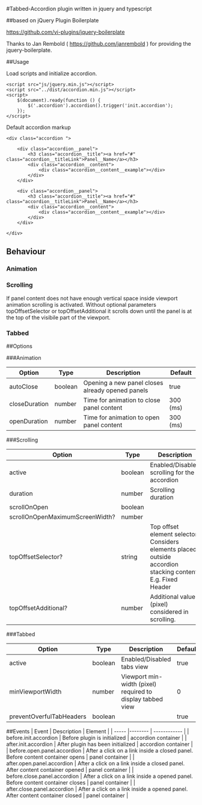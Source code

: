 #Tabbed-Accordion plugin written in jquery and typescript
 
##based on jQuery Plugin Boilerplate

https://github.com/vi-plugins/jquery-boilerplate

Thanks to Jan Rembold ( https://github.com/janrembold ) for providing the jquery-boilerplate.

##Usage

Load scripts and initialize accordion.

```
<script src="js/jquery.min.js"></script>
<script src="../dist/accordion.min.js"></script>
<script>
    $(document).ready(function () {
        $('.accordion').accordion().trigger('init.accordion');
    });
</script>
```

Default accordion markup

```
<div class="accordion ">
    
    <div class="accordion__panel">
        <h3 class="accordion__title"><a href="#" class="accordion__titleLink">Panel__Name</a></h3>
        <div class="accordion__content">
            <div class="accordion__content__example"></div>
        </div>
    </div>
    
    <div class="accordion__panel">
        <h3 class="accordion__title"><a href="#" class="accordion__titleLink">Panel__Name</a></h3>
        <div class="accordion__content">
            <div class="accordion__content__example"></div>
        </div>
    </div>
    
</div>
```

## Behaviour

### Animation
### Scrolling
If panel content does not have enough vertical space inside viewport animation scrolling is activated.
Without optional parameters topOffsetSelector or topOffsetAdditional it scrolls down until the panel is at the top of the visibile part of the viewport.
### Tabbed

##Options

###Animation

| Option | Type | Description | Default |
| ------ | ---- | ----------- | ------- |
| autoClose | boolean | Opening a new panel closes already opened panels | true |
| closeDuration | number | Time for animation to close panel content | 300 (ms) |
| openDuration | number | Time for animation to open panel content | 300 (ms) |


###Scrolling

| Option | Type | Description | Default |
| ------ | ---- | ----------- | ------- |
| active | boolean | Enabled/Disabled scrolling for the accordion | true |
| duration | number | Scrolling duration | 300ms |
| scrollOnOpen | boolean |  | true |
| scrollOnOpenMaximumScreenWidth? | number |  | not set |
| topOffsetSelector? | string | Top offset element selector. Considers elements placed outside accordion stacking content. E.g. Fixed Header  | not set |
| topOffsetAdditional? | number | Additional value (pixel) considered in scrolling. | not set |

###Tabbed

| Option | Type | Description | Default |
| ------ | ---- | ----------- | ------- |
| active | boolean | Enabled/Disabled tabs view | true |
| minViewportWidth | number | Viewport min-width (pixel) required to display tabbed view | 0 |
| preventOverfulTabHeaders | boolean |  | true |


##Events
| Event | Description | Element  |
| ----- |-------- | ------------ |
| before.init.accordion | Before plugin is initialized | accordion container |
| after.init.accordion | After plugin has been initialized | accordion container |
| before.open.panel.accordion | After a click on a link inside a closed panel. Before content container opens | panel container | 
| after.open.panel.accordion | After a click on a link inside a closed panel. After content container opened | panel container | 
| before.close.panel.accordion | After a click on a link inside a opened panel. Before content container closes | panel container | 
| after.close.panel.accordion | After a click on a link inside a opened panel. After content container closed | panel container | 
